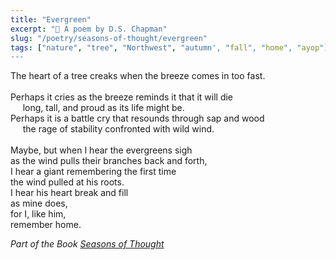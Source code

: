 ```yaml
---
title: "Evergreen"
excerpt: "🌲 A poem by D.S. Chapman"
slug: "/poetry/seasons-of-thought/evergreen"
tags: ["nature", "tree", "Northwest", "autumn', "fall", "home", "ayop"]
---
```


<p class="verse">
The heart of a tree creaks when the breeze comes in too fast.<br />
<br />
Perhaps it cries as the breeze reminds it that it will die<br />
&#xa0;&#xa0;&#xa0;&#xa0;&#xa0;long, tall, and proud as its life might be.<br />
Perhaps it is a battle cry that resounds through sap and wood<br />
&#xa0;&#xa0;&#xa0;&#xa0;&#xa0;the rage of stability confronted with wild wind.<br />
<br />
Maybe, but when I hear the evergreens sigh<br />
as the wind pulls their branches back and forth,<br />
I hear a giant remembering the first time<br />
the wind pulled at his roots.<br />
I hear his heart break and fill<br />
as mine does,<br />
for I, like him,<br />
remember home.<br />
</p>

_Part of the Book [Seasons of Thought](/poetry/seasons-of-thought)_
